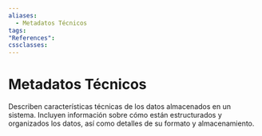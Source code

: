 ```yaml
---
aliases:
  - Metadatos Técnicos
tags:
"References":
cssclasses:
---
```

# Metadatos Técnicos

Describen características técnicas de los datos almacenados en un sistema. Incluyen información sobre cómo están estructurados y organizados los datos, así como detalles de su formato y almacenamiento.

